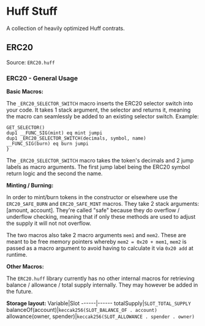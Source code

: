 # Huff Stuff

A collection of heavily optimized Huff contrats.

## ERC20
Source: `ERC20.huff`

### ERC20 - General Usage

**Basic Macros:**

The `_ERC20_SELECTOR_SWITCH` macro inserts the ERC20 selector switch into your
code. It takes 1 stack argument, the selector and returns it, meaning the macro
can seamlessly be added to an existing selector switch. Example:

```huff
GET_SELECTOR()
dup1 __FUNC_SIG(mint) eq mint jumpi
dup1 _ERC20_SELECTOR_SWITCH(decimals, symbol, name)
__FUNC_SIG(burn) eq burn jumpi
}
```

The `_ERC20_SELECTOR_SWITCH` macro takes the token's decimals and 2 jump labels
as macro arguments. The first jump label being the ERC20 symbol return logic and
the second the name.

**Minting / Burning:**

In order to mint/burn tokens in the constructor or elsewhere use the
`ERC20_SAFE_BURN` and `ERC20_SAFE_MINT` macros. They take 2 stack arguments:
\[amount, account\]. They're called "safe" because they do overflow / underflow
checking, meaning that if only these methods are used to adjust the supply it
will not not overflow.

The two macros also take 2 macro arguments `mem1` and `mem2`. These are meant to be free memory pointers whereby `mem2 = 0x20 + mem1`, `mem2` is passed as a macro argument to avoid having to calculate it via `0x20 add` at runtime.

**Other Macros:**

The `ERC20.huff` library currently has no other internal macros for retrieving
balance / allowance / total supply internally. They may however be added in the
future.

**Storage layout:**
Variable|Slot
------|------
totalSupply|`SLOT_TOTAL_SUPPLY`
balanceOf(account)|`keccak256(SLOT_BALANCE_OF . account)`
allowance(owner, spender)|`keccak256(SLOT_ALLOWANCE . spender . owner)`

